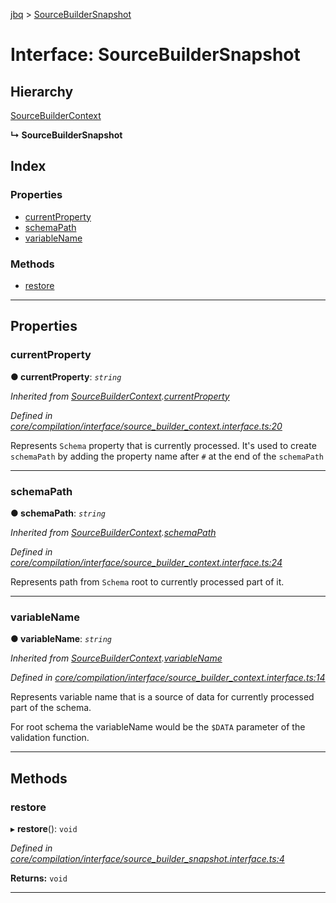 [jbq](../README.md) > [SourceBuilderSnapshot](../interfaces/sourcebuildersnapshot.md)

# Interface: SourceBuilderSnapshot

## Hierarchy

 [SourceBuilderContext](sourcebuildercontext.md)

**↳ SourceBuilderSnapshot**

## Index

### Properties

* [currentProperty](sourcebuildersnapshot.md#currentproperty)
* [schemaPath](sourcebuildersnapshot.md#schemapath)
* [variableName](sourcebuildersnapshot.md#variablename)

### Methods

* [restore](sourcebuildersnapshot.md#restore)

---

## Properties

<a id="currentproperty"></a>

###  currentProperty

**● currentProperty**: *`string`*

*Inherited from [SourceBuilderContext](sourcebuildercontext.md).[currentProperty](sourcebuildercontext.md#currentproperty)*

*Defined in [core/compilation/interface/source_builder_context.interface.ts:20](https://github.com/krnik/vjs-validator/blob/15e769b/src/core/compilation/interface/source_builder_context.interface.ts#L20)*

Represents `Schema` property that is currently processed. It's used to create `schemaPath` by adding the property name after `#` at the end of the `schemaPath`

___
<a id="schemapath"></a>

###  schemaPath

**● schemaPath**: *`string`*

*Inherited from [SourceBuilderContext](sourcebuildercontext.md).[schemaPath](sourcebuildercontext.md#schemapath)*

*Defined in [core/compilation/interface/source_builder_context.interface.ts:24](https://github.com/krnik/vjs-validator/blob/15e769b/src/core/compilation/interface/source_builder_context.interface.ts#L24)*

Represents path from `Schema` root to currently processed part of it.

___
<a id="variablename"></a>

###  variableName

**● variableName**: *`string`*

*Inherited from [SourceBuilderContext](sourcebuildercontext.md).[variableName](sourcebuildercontext.md#variablename)*

*Defined in [core/compilation/interface/source_builder_context.interface.ts:14](https://github.com/krnik/vjs-validator/blob/15e769b/src/core/compilation/interface/source_builder_context.interface.ts#L14)*

Represents variable name that is a source of data for currently processed part of the schema.

For root schema the variableName would be the `$DATA` parameter of the validation function.

___

## Methods

<a id="restore"></a>

###  restore

▸ **restore**(): `void`

*Defined in [core/compilation/interface/source_builder_snapshot.interface.ts:4](https://github.com/krnik/vjs-validator/blob/15e769b/src/core/compilation/interface/source_builder_snapshot.interface.ts#L4)*

**Returns:** `void`

___

